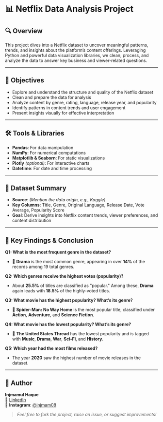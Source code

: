 
# 📊 Netflix Data Analysis Project

## 🔍 Overview  
This project dives into a Netflix dataset to uncover meaningful patterns, trends, and insights about the platform’s content offerings. Leveraging Python and powerful data visualization libraries, we clean, process, and analyze the data to answer key business and viewer-related questions.

---

## 🎯 Objectives  
- Explore and understand the structure and quality of the Netflix dataset  
- Clean and prepare the data for analysis  
- Analyze content by genre, rating, language, release year, and popularity  
- Identify patterns in content trends and user engagement  
- Present insights visually for effective interpretation

---

## 🛠️ Tools & Libraries  
- **Pandas**: For data manipulation  
- **NumPy**: For numerical computations  
- **Matplotlib & Seaborn**: For static visualizations  
- **Plotly** *(optional)*: For interactive charts  
- **Datetime**: For date and time processing

---

## 📁 Dataset Summary  
- **Source**: *(Mention the data origin, e.g., Kaggle)*  
- **Key Columns**: Title, Genre, Original Language, Release Date, Vote Average, Popularity Score  
- **Goal**: Derive insights into Netflix content trends, viewer preferences, and content distribution

---

## 📌 Key Findings & Conclusion

**Q1: What is the most frequent genre in the dataset?**  
- 📌 **Drama** is the most common genre, appearing in over **14%** of the records among 19 total genres.

**Q2: Which genres receive the highest votes (popularity)?**  
- About **25.5%** of titles are classified as "popular." Among these, **Drama** again leads with **18.5%** of the highly-voted titles.

**Q3: What movie has the highest popularity? What’s its genre?**  
- 🥇 **Spider-Man: No Way Home** is the most popular title, classified under **Action**, **Adventure**, and **Science Fiction**.

**Q4: What movie has the lowest popularity? What’s its genre?**  
- 🥈 **The United States Thread** has the lowest popularity and is tagged with **Music**, **Drama**, **War**, **Sci-Fi**, and **History**.

**Q5: Which year had the most films released?**  
- The year **2020** saw the highest number of movie releases in the dataset.

---

## 👤 Author

**Injmamul Haque**  
🔗 [LinkedIn](https://www.linkedin.com/in/injmamul-haque-6112b2334/)  
📸 **Instagram**: [@injmam08](https://www.instagram.com/injmam08)

> *Feel free to fork the project, raise an issue, or suggest improvements!*
